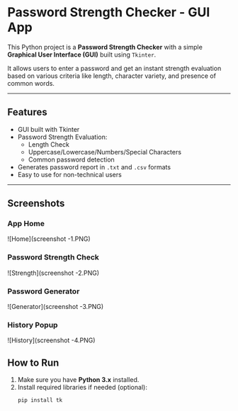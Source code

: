 # Password Strength Checker - GUI App

This Python project is a **Password Strength Checker** with a simple **Graphical User Interface (GUI)** built using `Tkinter`.

It allows users to enter a password and get an instant strength evaluation based on various criteria like length, character variety, and presence of common words.

---

## Features

- GUI built with Tkinter
- Password Strength Evaluation:
  - Length Check
  - Uppercase/Lowercase/Numbers/Special Characters
  - Common password detection
- Generates password report in `.txt` and `.csv` formats
- Easy to use for non-technical users

---

## Screenshots

### App Home
![Home](screenshot -1.PNG)

### Password Strength Check
![Strength](screenshot -2.PNG)
 
### Password Generator
![Generator](screenshot -3.PNG)

### History Popup
![History](screenshot -4.PNG)


## How to Run

1. Make sure you have **Python 3.x** installed.
2. Install required libraries if needed (optional):
   ```bash
   pip install tk
